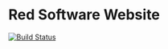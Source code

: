 # Red Software Website

[![Build Status](https://travis-ci.org/redsoftware-hq/redsoftware.in.svg?branch=master)](https://travis-ci.org/redsoftware-hq/redsoftware.in)
